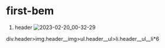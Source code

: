 # first-bem
1. header
![2023-02-20_00-32-29](https://user-images.githubusercontent.com/101597766/219976486-ba042331-9327-4e52-a945-cf813d24695c.png)

div.header>img.header__img>ul.header__ul>li.header__ul__li*6
